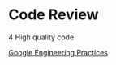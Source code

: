 # Code Review

4 High quality code

[Google Engineering Practices](https://github.com/google/eng-practices)
